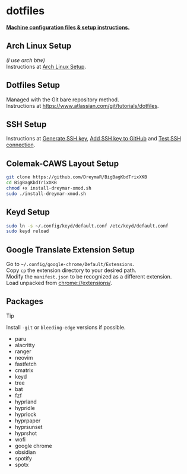 # dotfiles
<ins>**Machine configuration files & setup instructions.**</ins>

## Arch Linux Setup
*(I use arch btw)*\
Instructions at [Arch Linux Setup](https://gist.github.com/alanfalconi/a413020e93fafa6f225bca14b52b69f2).

## Dotfiles Setup
Managed with the Git bare repository method.\
Instructions at https://www.atlassian.com/git/tutorials/dotfiles.

## SSH Setup
Instructions at [Generate SSH key](https://docs.github.com/en/authentication/connecting-to-github-with-ssh/generating-a-new-ssh-key-and-adding-it-to-the-ssh-agent?platform=linux), [Add SSH key to GitHub](https://docs.github.com/en/authentication/connecting-to-github-with-ssh/adding-a-new-ssh-key-to-your-github-account?platform=linux) and [Test SSH connection](https://docs.github.com/en/authentication/connecting-to-github-with-ssh/testing-your-ssh-connection?platform=linux).

## Colemak-CAWS Layout Setup
```bash
git clone https://github.com/DreymaR/BigBagKbdTrixXKB
cd BigBagKbdTrixXKB
chmod +x install-dreymar-xmod.sh
sudo ./install-dreymar-xmod.sh
```

## Keyd Setup
```bash
sudo ln -s ~/.config/keyd/default.conf /etc/keyd/default.conf
sudo keyd reload
```

## Google Translate Extension Setup
Go to `~/.config/google-chrome/Default/Extensions`.\
Copy `cp` the extension directory to your desired path.\
Modify the `manifest.json` to be recognized as a different extension.\
Load unpacked from <ins>chrome://extensions/</ins>.

## Packages
> [!TIP]
> Install `-git` or `bleeding-edge` versions if possible.
- paru
- alacritty
- ranger
- neovim
- fastfetch
- cmatrix
- keyd
- tree
- bat
- fzf
- hyprland
- hypridle
- hyprlock
- hyprpaper
- hyprsunset
- hyprshot
- wofi
- google chrome
- obsidian
- spotify
- spotx
